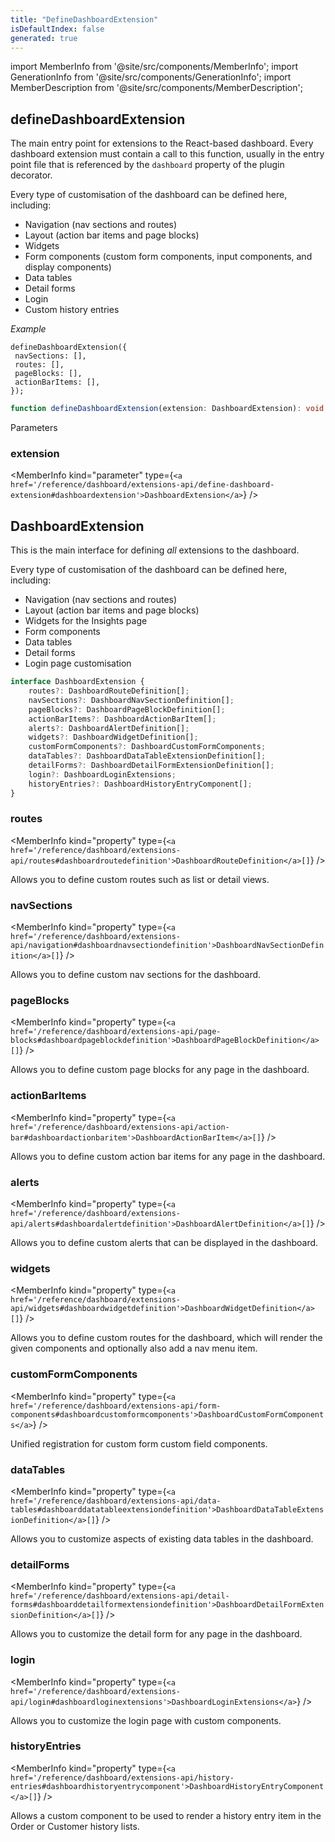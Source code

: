 ```yaml
---
title: "DefineDashboardExtension"
isDefaultIndex: false
generated: true
---
```

<!-- This file was generated from the Vendure source. Do not modify. Instead, re-run the "docs:build" script -->
import MemberInfo from '@site/src/components/MemberInfo';
import GenerationInfo from '@site/src/components/GenerationInfo';
import MemberDescription from '@site/src/components/MemberDescription';


## defineDashboardExtension

<GenerationInfo sourceFile="packages/dashboard/src/lib/framework/extension-api/define-dashboard-extension.ts" sourceLine="62" packageName="@vendure/dashboard" since="3.3.0" />

The main entry point for extensions to the React-based dashboard. Every dashboard extension
must contain a call to this function, usually in the entry point file that is referenced by
the `dashboard` property of the plugin decorator.

Every type of customisation of the dashboard can be defined here, including:

- Navigation (nav sections and routes)
- Layout (action bar items and page blocks)
- Widgets
- Form components (custom form components, input components, and display components)
- Data tables
- Detail forms
- Login
- Custom history entries

*Example*

```tsx
defineDashboardExtension({
 navSections: [],
 routes: [],
 pageBlocks: [],
 actionBarItems: [],
});
```

```ts title="Signature"
function defineDashboardExtension(extension: DashboardExtension): void
```
Parameters

### extension

<MemberInfo kind="parameter" type={`<a href='/reference/dashboard/extensions-api/define-dashboard-extension#dashboardextension'>DashboardExtension</a>`} />



## DashboardExtension

<GenerationInfo sourceFile="packages/dashboard/src/lib/framework/extension-api/extension-api-types.ts" sourceLine="34" packageName="@vendure/dashboard" since="3.3.0" />

This is the main interface for defining _all_ extensions to the dashboard.

Every type of customisation of the dashboard can be defined here, including:

- Navigation (nav sections and routes)
- Layout (action bar items and page blocks)
- Widgets for the Insights page
- Form components
- Data tables
- Detail forms
- Login page customisation

```ts title="Signature"
interface DashboardExtension {
    routes?: DashboardRouteDefinition[];
    navSections?: DashboardNavSectionDefinition[];
    pageBlocks?: DashboardPageBlockDefinition[];
    actionBarItems?: DashboardActionBarItem[];
    alerts?: DashboardAlertDefinition[];
    widgets?: DashboardWidgetDefinition[];
    customFormComponents?: DashboardCustomFormComponents;
    dataTables?: DashboardDataTableExtensionDefinition[];
    detailForms?: DashboardDetailFormExtensionDefinition[];
    login?: DashboardLoginExtensions;
    historyEntries?: DashboardHistoryEntryComponent[];
}
```

<div className="members-wrapper">

### routes

<MemberInfo kind="property" type={`<a href='/reference/dashboard/extensions-api/routes#dashboardroutedefinition'>DashboardRouteDefinition</a>[]`}   />

Allows you to define custom routes such as list or detail views.
### navSections

<MemberInfo kind="property" type={`<a href='/reference/dashboard/extensions-api/navigation#dashboardnavsectiondefinition'>DashboardNavSectionDefinition</a>[]`}   />

Allows you to define custom nav sections for the dashboard.
### pageBlocks

<MemberInfo kind="property" type={`<a href='/reference/dashboard/extensions-api/page-blocks#dashboardpageblockdefinition'>DashboardPageBlockDefinition</a>[]`}   />

Allows you to define custom page blocks for any page in the dashboard.
### actionBarItems

<MemberInfo kind="property" type={`<a href='/reference/dashboard/extensions-api/action-bar#dashboardactionbaritem'>DashboardActionBarItem</a>[]`}   />

Allows you to define custom action bar items for any page in the dashboard.
### alerts

<MemberInfo kind="property" type={`<a href='/reference/dashboard/extensions-api/alerts#dashboardalertdefinition'>DashboardAlertDefinition</a>[]`}   />

Allows you to define custom alerts that can be displayed in the dashboard.
### widgets

<MemberInfo kind="property" type={`<a href='/reference/dashboard/extensions-api/widgets#dashboardwidgetdefinition'>DashboardWidgetDefinition</a>[]`}   />

Allows you to define custom routes for the dashboard, which will render the
given components and optionally also add a nav menu item.
### customFormComponents

<MemberInfo kind="property" type={`<a href='/reference/dashboard/extensions-api/form-components#dashboardcustomformcomponents'>DashboardCustomFormComponents</a>`}   />

Unified registration for custom form custom field components.
### dataTables

<MemberInfo kind="property" type={`<a href='/reference/dashboard/extensions-api/data-tables#dashboarddatatableextensiondefinition'>DashboardDataTableExtensionDefinition</a>[]`}   />

Allows you to customize aspects of existing data tables in the dashboard.
### detailForms

<MemberInfo kind="property" type={`<a href='/reference/dashboard/extensions-api/detail-forms#dashboarddetailformextensiondefinition'>DashboardDetailFormExtensionDefinition</a>[]`}   />

Allows you to customize the detail form for any page in the dashboard.
### login

<MemberInfo kind="property" type={`<a href='/reference/dashboard/extensions-api/login#dashboardloginextensions'>DashboardLoginExtensions</a>`}   />

Allows you to customize the login page with custom components.
### historyEntries

<MemberInfo kind="property" type={`<a href='/reference/dashboard/extensions-api/history-entries#dashboardhistoryentrycomponent'>DashboardHistoryEntryComponent</a>[]`}   />

Allows a custom component to be used to render a history entry item
in the Order or Customer history lists.


</div>
